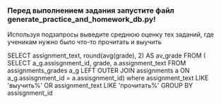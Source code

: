 ### Перед выполнением задания запустите файл generate_practice_and_homework_db.py!

Используя подзапросы выведите среднюю оценку тех заданий, где ученикам нужно было что-то прочитать и выучить


SELECT assignment_text, round(avg(grade), 2) AS av_grade FROM (
SELECT a_g.assisgnment_id, grade, a.assignment_text 
FROM assignments_grades a_g
LEFT OUTER JOIN assignments a ON a_g.assisgnment_id = a.assisgnment_id)
where assignment_text LIKE 'выучить%' OR assignment_text LIKE 'прочитать%'
GROUP BY assisgnment_id